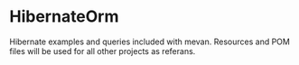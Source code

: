 # HibernateOrm

Hibernate examples and queries included with mevan. Resources and POM files will be used for all other projects as referans. 
